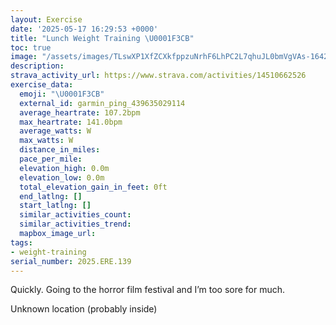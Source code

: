 ```yaml
---
layout: Exercise
date: '2025-05-17 16:29:53 +0000'
title: "Lunch Weight Training \U0001F3CB️"
toc: true
image: "/assets/images/TLswXP1XfZCXkfppzuNrhF6LhPC2L7qhuJL0bmVgVAs-1642x2048.jpg.jpeg"
description:
strava_activity_url: https://www.strava.com/activities/14510662526
exercise_data:
  emoji: "\U0001F3CB️"
  external_id: garmin_ping_439635029114
  average_heartrate: 107.2bpm
  max_heartrate: 141.0bpm
  average_watts: W
  max_watts: W
  distance_in_miles:
  pace_per_mile:
  elevation_high: 0.0m
  elevation_low: 0.0m
  total_elevation_gain_in_feet: 0ft
  end_latlng: []
  start_latlng: []
  similar_activities_count:
  similar_activities_trend:
  mapbox_image_url:
tags:
- weight-training
serial_number: 2025.ERE.139
---
```

Quickly. Going to the horror film festival and I’m too sore for much.

Unknown location (probably inside)
